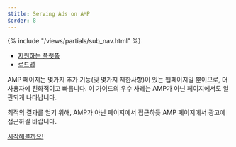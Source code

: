 ```yaml
---
$title: Serving Ads on AMP
$order: 8
---
```

<div class="toc">
{% include "/views/partials/sub_nav.html" %}
  <ul>
    <li><a href="/learn/who/#ads">지원하는 플랫폼</a></li>
    <li><a href="/roadmap">로드맵</a></li>
  </ul>
</div>

AMP 페이지는 몇가지 추가 기능(및 몇가지 제한사항)이 있는 웹페이지일 뿐이므로, 더 사용자에 친화적이고 빠릅니다.
이 가이드의 우수 사례는 AMP가 아닌 페이지에서도 일관되게 나타납니다.

최적의 결과를 얻기 위해, AMP가 아닌 페이지에서 접근하듯 AMP 페이지에서 광고에 접근하길 바랍니다.

<a class="button go-button" href="/ko/docs/guides/ads/ads_getting_started.html">시작해볼까요!</a>

